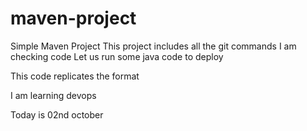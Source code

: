 # maven-project

Simple Maven Project
This project includes all the git commands
I  am checking code
Let us run some java code to deploy

This code replicates the format

I am learning devops

Today is 02nd october
